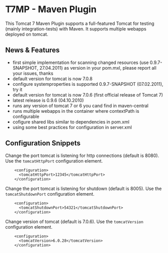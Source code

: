 T7MP - Maven Plugin
====================

This Tomcat 7 Maven Plugin supports a full-featured Tomcat for testing 
(mainly integration-tests) with Maven.
It supports multiple webapps deployed on tomcat.


## News & Features ##

 * first simple implementation for scanning changed resources (use 0.9.7-SNAPSHOT, 27.04.2011) as version in your pom.mxl, please report all your issues, thanks
 * default version for tomcat is now 7.0.8
 * configure systemproperties is supported 0.9.7-SNAPSHOT (07.02.2011), try it
 * default version for tomcat is now 7.0.6 (first official release of Tomcat 7)
 * latest release is 0.9.6 (04.10.2010)
 * runs any version of tomcat 7 or 6 you cand find in maven-central
 * runs multiple webapps in the container where contextPath is configurable
 * cofigure shared libs similar to dependencies in pom.xml
 * using some best practices for configuration in server.xml
 
## Configuration Snippets ##

Change the port tomcat is listening for http connections (default is 8080). Use 
the `tomcatHttpPort` configuration element.

		<configuration>
		  <tomcatHttpPort>12345</tomcatHttpPort>
		</configuration>

Change the port tomcat is listening for shutdown (default is 8005). Use 
the `tomcatShutdownPort` configuration element.

		<configuration>
		  <tomcatShutdownPort>54321</tomcatShutdownPort>
		</configuration>

Change version of tomcat (default is 7.0.6). 
Use the `tomcatVersion` configuration element.

		<configuration>
		  <tomcatVersion>6.0.28</tomcatVersion>
		</configuration>
